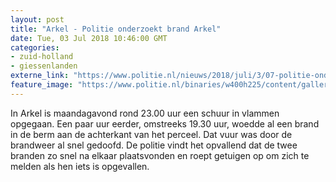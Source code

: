 ```yaml
---
layout: post
title: "Arkel - Politie onderzoekt brand Arkel"
date: Tue, 03 Jul 2018 10:46:00 GMT
categories: 
- zuid-holland 
- giessenlanden 
externe_link: "https://www.politie.nl/nieuws/2018/juli/3/07-politie-onderzoekt-brand-arkel.html"
feature_image: "https://www.politie.nl/binaries/w400h225/content/gallery/politie/stockfotos/partners-o.a.-brandweer-ambulance/brandweerauto.jpg"
---
```


In Arkel is maandagavond rond 23.00 uur een schuur in vlammen opgegaan. Een paar uur eerder, omstreeks 19.30 uur, woedde al een brand in de berm aan de achterkant van het perceel. Dat vuur was door de brandweer al snel gedoofd. De politie vindt het opvallend dat de twee branden zo snel na elkaar plaatsvonden en roept getuigen op om zich te melden als hen iets is opgevallen.
